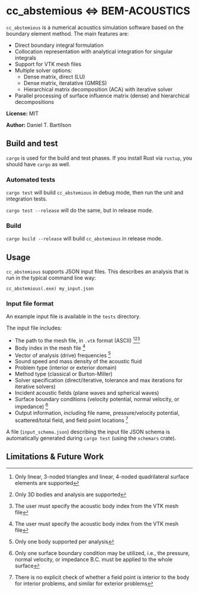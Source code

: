 # cc_abstemious <=> BEM-ACOUSTICS

`cc_abstemious` is a numerical acoustics simulation software based on the boundary element method. The main features are:

* Direct boundary integral formulation
* Collocation representation with analytical integration for singular integrals
* Support for VTK mesh files
* Multiple solver options:
   * Dense matrix, direct (LU)
   * Dense matrix, iteratative (GMRES)
   * Hierarchical matrix decomposition (ACA) with iterative solver
* Parallel processing of surface influence matrix (dense) and hierarchical decompositions

**License:** MIT

**Author:** Daniel T. Bartilson

## Build and test

``cargo`` is used for the build and test phases. If you install Rust via `rustup`, you should have `cargo` as well.

### Automated tests

``cargo test`` will build ``cc_abstemious`` in debug mode, then run the unit and integration tests.

``cargo test --release`` will do the same, but in release mode.

### Build

``cargo build --release`` will build ``cc_abstemious`` in release mode.

## Usage

`cc_abstemious` supports JSON input files. This describes an analysis that is run in the typical command line way: 
```
cc_abstemious(.exe) my_input.json
```

### Input file format

An example input file is available in the `tests` directory. 

The input file includes:
* The path to the mesh file, in `.vtk` format (ASCII) [^1][^2][^3]
* Body index in the mesh file [^3]
* Vector of analysis (drive) frequencies [^4]
* Sound speed and mass density of the acoustic fluid
* Problem type (interior or exterior domain)
* Method type (classical or Burton-Miller)
* Solver specification (direct/iterative, tolerance and max iterations for iterative solvers)
* Incident acoustic fields (plane waves and spherical waves)
* Surface boundary conditions (velocity potential, normal velocity, or impedance) [^5]
* Output information, including file name, pressure/velocity potential, scattered/total field, and field point locations [^6]

A file (`input_schema.json`) describing the input file JSON schema is automatically generated during `cargo test` (using the `schemars` crate).

## Limitations & Future Work

[^1]: Only linear, 3-noded triangles and linear, 4-noded quadrilateral surface elements are supported
[^2]: Only 3D bodies and analysis are supported
[^3]: The user must specify the acoustic body index from the VTK mesh file
[^4]: Only one body supported per analysis 
[^5]: Only one surface boundary condition may be utilized, i.e., the pressure, normal velocity, or impedance B.C. must be applied to the whole surface
[^6]: There is no explicit check of whether a field point is interior to the body for interior problems, and similar for exterior problems



